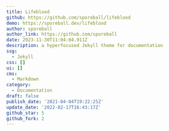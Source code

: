 ```yaml
---
title: Lifeblood
github: https://github.com/sporeball/lifeblood
demo: https://sporeball.dev/lifeblood
author: sporeball
author_link: https://github.com/sporeball
date: 2023-11-30T11:04:04.911Z
description: a hyperfocused Jekyll theme for documentation
ssg:
  - Jekyll
css: []
ui: []
cms:
  - Markdown
category:
  - Documentation
draft: false
publish_date: '2021-04-04T19:22:25Z'
update_date: '2022-02-17T16:43:17Z'
github_star: 5
github_fork: 2
---
```

